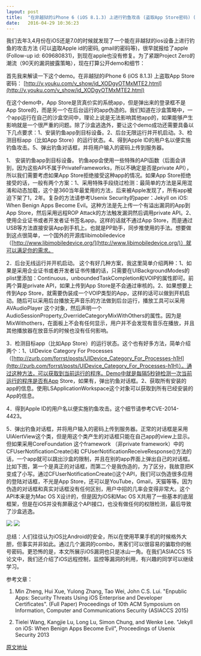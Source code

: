 ```yaml
---
layout: post
title:  "在非越狱的iPhone 6 (iOS 8.1.3) 上进行钓鱼攻击 (盗取App Store密码) (转)"
date:   2016-04-29 10:36:23
---
```


我们去年3,4月份在iOS还是7.0的时候就发现了一个能在非越狱的ios设备上进行钓鱼的攻击方法 (可以盗取Apple id的密码, gmail的密码等)，很早就报给了apple (Follow-up id: 609680831)，到现在apple也没有修复。为了紧跟Project Zero的潮流（90天的漏洞披露策略），现在打算公开demo和细节： 


首先我来解读一下这个demo。在非越狱的iPhone 6 (iOS 8.1.3) 上盗取App Store密码：
[http://v.youku.com/v_show/id_XODgyOTMxMTE2.html](http://v.youku.com/v_show/id_XODgyOTMxMTE2.html)


在这个demo中，App Store是货真价实的系统app，但是弹出来的登录框不是App Store的，而是另一个在后台运行的app伪造的。我们知道在沙盒策略中，一个app运行在自己的沙盒空间中，理论上说是无法影响其他app的，如果能够产生影响就是一个很严重的问题。除了沙盒逃逸外，要让这个demo成功还需要具备以下几点要求：1、安装钓鱼app到目标设备。2、后台无限运行并开机启动。3、检测目标app（比如App Store）的运行状态。4、得到Apple ID的用户名以便实施钓鱼攻击。5、弹出钓鱼对话框，并将用户输入的密码上传到服务器。


1、 安装钓鱼app到目标设备。
钓鱼app会使用一些特殊的API函数（后面会讲到，因为这些API不属于PrivateFrameworks，所以不确定是否是private API），所以我们需要考虑如果App Store拒绝接受这种app的情况。如果App Store拒绝接受的话，一般有两个方案：1、采用特殊手段绕过检测：最简单的方法是采用混淆和动态加载，这个是360当年最爱用的方法，后来被Apple发现了，所有app被迫下架了1，2年。复杂的方法请参考Usenix Security的paper：Jekyll on iOS: When Benign Apps Become Evil。这种方法是先上传一个有溢出漏洞的App到App Store，然后采用远程ROP Attack的方法触发漏洞然后调用private API。2、使用企业证书或者开发者证书签名app。这样的话就不通过App Store，而是通过USB等方法直接安装App到手机上。也就是PP助手，同步推使用的手法。想要做到这点很简单，一个国外的开源库libimobiledevice（[http://www.libimobiledevice.org/](http://www.libimobiledevice.org/)）就可以满足你的需求。


2．后台无线运行并开机启动。
这个有好几种方案，我这里简单介绍两种：1、如果是采用企业证书或者开发者证书传播的话，只需要在UIBackgroundModes的plist里添加：Continuous，unboundedTaskCompletion和VOIP的属性即可。前两个算是private API，如果上传到App Store是不会通过审核的。2、如果想要上传到App Store，就需要伪装成一个VOIP类型的App，这样的话可以做到开机启动。随后可以采用后台播放无声音乐的方法做到后台运行，播放工具可以采用AVAudioPlayer 这个对象，然后声明一个AudioSessionProperty_OverrideCategoryMixWithOthers的属性。因为是MixWithothers，在面板上不会有任何显示，用户并不会发现有音乐在播放，并且其他播放器在放音乐的时候也没有任何影响。


3．检测目标app（比如App Store）的运行状态。这个也有好多方法，简单介绍两个：1、UIDevice Category For Processes （[http://zurb.com/forrst/posts/UIDevice_Category_For_Processes-h1H](http://zurb.com/forrst/posts/UIDevice_Category_For_Processes-h1H)）。通过这种方法，可以获取到当前运行的程序。Demo中就是每隔5秒钟检测一次当前运行的程序是否有App Store，如果有，弹出钓鱼对话框。2、获取所有安装的app的信息。使用LSApplicationWorkspace这个对象可以获取到所有已经安装的App的信息。


4．得到Apple ID的用户名以便实施钓鱼攻击。这个细节请参考CVE-2014-4423。


5．弹出钓鱼对话框，并将用户输入的密码上传到服务器。正常的对话框是采用UIAlertView这个类，但是用这个类产生的对话框只能在自己app的view上显示。但如果采用CoreFoundation 这个framework （非private framework）中的CFUserNotificationCreate()和 CFUserNotificationReceiveResponse()方法的话，一个app就可以跳出沙盒的限制，并且在别的app界面上弹出自己的对话框。比如下图，第一个是真正的对话框，而第二个是我伪造的，为了区分，我故意把K变成了小写。通过CFUserNotificationCreate()这个API，我们可以伪造很多应用的登陆对话框，不光是App Store，还可以是YouTube，Gmail，天猫等等。因为伪造的对话框和真实对话框没有任何区别，用户中招的几率会变得非常大。这个API本来是为Mac OS X设计的，但是因为iOS和Mac OS X共用了一些基本的底层框架，但是在iOS并没有屏蔽这个API接口，也没有做任何的权限检测，最后导致了沙盒逃逸。

   ![](http://i.imgur.com/FMhET4A.png)  ![](http://i.imgur.com/hPxMT4V.png)

总结：人们往往认为iOS比Android的安全，所以在使用苹果手机的时候格外大胆，但事实并非如此。通过几个漏洞的combo，黑客们可以很容易的骗取你的帐号密码。更恐怖的是，本文所展示iOS漏洞也只是冰山一角。在我们ASIACCS 15论文中，我们还介绍了iOS远程控制，监控等漏洞的利用，有兴趣的同学可以继续学习。


参考文章：

1. Min Zheng, Hui Xue, Yulong Zhang, Tao Wei, John C.S. Lui.
"Enpublic Apps: Security Threats Using iOS Enterprise and Developer Certificates". (Full Paper) 
Proceedings of 10th ACM Symposium on Information, Computer and Communications Security (ASIACCS 2015)


2. Tielei Wang, Kangjie Lu, Long Lu, Simon Chung, and Wenke Lee.
"Jekyll on iOS: When Benign Apps Become Evil", Proceedings of Usenix Security 2013

[原文地址](http://blog.csdn.net/zhengminwudi/article/details/43916791)